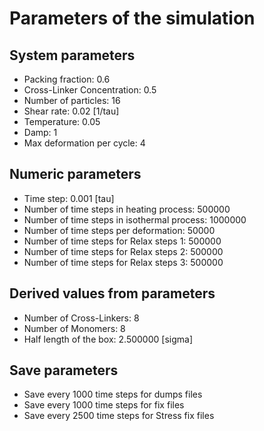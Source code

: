 # Parameters of the simulation

## System parameters 

- Packing fraction: 0.6
- Cross-Linker Concentration: 0.5
- Number of particles: 16
- Shear rate: 0.02 [1/tau]
- Temperature: 0.05
- Damp: 1
- Max deformation per cycle: 4

 ## Numeric parameters 

- Time step: 0.001 [tau]
- Number of time steps in heating process: 500000
- Number of time steps in isothermal process: 1000000
- Number of time steps per deformation: 50000
- Number of time steps for Relax steps 1: 500000
- Number of time steps for Relax steps 2: 500000
- Number of time steps for Relax steps 3: 500000

 ## Derived values from parameters 

- Number of Cross-Linkers: 8
- Number of Monomers: 8
- Half length of the box: 2.500000 [sigma]

 ## Save parameters 

- Save every 1000 time steps for dumps files
- Save every 1000 time steps for fix files
- Save every 2500 time steps for Stress fix files
